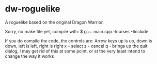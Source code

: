 # dw-roguelike
A roguelike based on the original Dragon Warrior.

Sorry, no make file yet, compile with:
$ g++ main.cpp -lcurses -Iinclude

If you do compile the code, the controls are:
Arrow keys
	up is up, down is down, left is left, right is right
x - select
z - cancel
q - brings up the quit dialog, I may get rid of this at some point, or at the very least intend to change the way it works